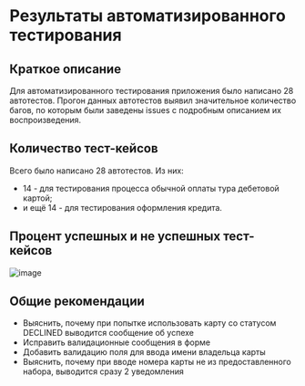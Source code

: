 # Результаты автоматизированного тестирования

## Краткое описание

Для автоматизированного тестирования приложения было написано 28 автотестов. Прогон данных автотестов выявил значительное количество багов, по которым были заведены issues с подробным описанием их воспроизведения.

## Количество тест-кейсов

Всего было написано 28 автотестов. Из них:
- 14 - для тестирования процесса обычной оплаты тура дебетовой картой;
- и ещё 14 - для тестирования оформления кредита.

## Процент успешных и не успешных тест-кейсов

![image](https://github.com/sibiryakov27/diploma/assets/75639158/43f19c3d-507b-4dd5-a817-764d2469b03a)

## Общие рекомендации

- Выяснить, почему при попытке использовать карту со статусом DECLINED выводится сообщение об успехе
- Исправить валидационные сообщения в форме
- Добавить валидацию поля для ввода имени владельца карты
- Выяснить, почему при вводе номера карты не из предоставленного набора, выводится сразу 2 уведомления
